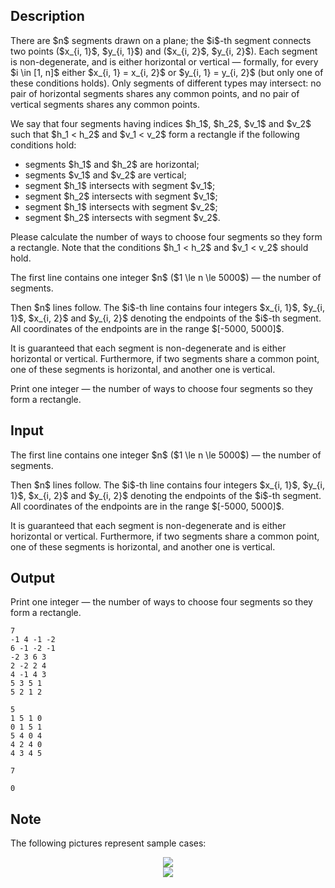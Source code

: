 ## Description

<div><p>There are $n$ segments drawn on a plane; the $i$-th segment connects two points ($x_{i, 1}$, $y_{i, 1}$) and ($x_{i, 2}$, $y_{i, 2}$). Each segment is non-degenerate, and is either horizontal or vertical — formally, for every $i \in [1, n]$ either $x_{i, 1} = x_{i, 2}$ or $y_{i, 1} = y_{i, 2}$ (but only one of these conditions holds). Only segments of different types may intersect: no pair of horizontal segments shares any common points, and no pair of vertical segments shares any common points.</p><p>We say that four segments having indices $h_1$, $h_2$, $v_1$ and $v_2$ such that $h_1 &lt; h_2$ and $v_1 &lt; v_2$ form a rectangle if the following conditions hold:</p><ul> <li> segments $h_1$ and $h_2$ are horizontal; </li><li> segments $v_1$ and $v_2$ are vertical; </li><li> segment $h_1$ intersects with segment $v_1$; </li><li> segment $h_2$ intersects with segment $v_1$; </li><li> segment $h_1$ intersects with segment $v_2$; </li><li> segment $h_2$ intersects with segment $v_2$. </li></ul><p>Please calculate the number of ways to choose four segments so they form a rectangle. Note that the conditions $h_1 &lt; h_2$ and $v_1 &lt; v_2$ should hold.</p></div><div class="input-specification"><p>The first line contains one integer $n$ ($1 \le n \le 5000$) — the number of segments.</p><p>Then $n$ lines follow. The $i$-th line contains four integers $x_{i, 1}$, $y_{i, 1}$, $x_{i, 2}$ and $y_{i, 2}$ denoting the endpoints of the $i$-th segment. All coordinates of the endpoints are in the range $[-5000, 5000]$.</p><p>It is guaranteed that each segment is non-degenerate and is either horizontal or vertical. Furthermore, if two segments share a common point, one of these segments is horizontal, and another one is vertical.</p></div><div class="output-specification"><p>Print one integer — the number of ways to choose four segments so they form a rectangle.</p></div>

## Input

<p>The first line contains one integer $n$ ($1 \le n \le 5000$) — the number of segments.</p><p>Then $n$ lines follow. The $i$-th line contains four integers $x_{i, 1}$, $y_{i, 1}$, $x_{i, 2}$ and $y_{i, 2}$ denoting the endpoints of the $i$-th segment. All coordinates of the endpoints are in the range $[-5000, 5000]$.</p><p>It is guaranteed that each segment is non-degenerate and is either horizontal or vertical. Furthermore, if two segments share a common point, one of these segments is horizontal, and another one is vertical.</p>

## Output

<p>Print one integer — the number of ways to choose four segments so they form a rectangle.</p>





```input1
7
-1 4 -1 -2
6 -1 -2 -1
-2 3 6 3
2 -2 2 4
4 -1 4 3
5 3 5 1
5 2 1 2
```




```input2
5
1 5 1 0
0 1 5 1
5 4 0 4
4 2 4 0
4 3 4 5
```




```output1
7
```




```output2
0
```



## Note

<p>The following pictures represent sample cases:</p><center> <img class="tex-graphics" src="file://Kg4tTLs3.png" style="max-width: 100.0%;max-height: 100.0%;"> </center><center> <img class="tex-graphics" src="file://BfPYiBDz.png" style="max-width: 100.0%;max-height: 100.0%;"> </center>
